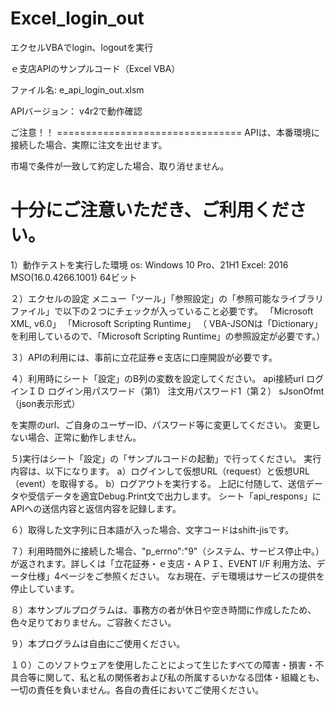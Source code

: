 # Excel_login_out
エクセルVBAでlogin、logoutを実行

ｅ支店APIのサンプルコード（Excel VBA）

ファイル名: e_api_login_out.xlsm

APIバージョン： v4r2で動作確認

ご注意！！ ================================
APIは、本番環境に接続した場合、実際に注文を出せます。

市場で条件が一致して約定した場合、取り消せません。

十分にご注意いただき、ご利用ください。
=========================================

1）動作テストを実行した環境
  os: Windows 10 Pro、21H1
  Excel:  2016 MSO(16.0.4266.1001) 64ビット

２）エクセルの設定
     メニュー「ツール」「参照設定」の「参照可能なライブラリファイル」で以下の２つにチェックが入っていること必要です。
	「Microsoft XML, v6.0」
	「Microsoft Scripting Runtime」
	（ VBA-JSONは「Dictionary」を利用しているので、「Microsoft Scripting Runtime」の参照設定が必要です。） 

３）APIの利用には、事前に立花証券ｅ支店に口座開設が必要です。

４）利用時にシート「設定」のB列の変数を設定してください。
  api接続url
  ログインＩＤ
  ログイン用パスワード（第1）
  注文用パスワード1（第２）
  sJsonOfmt（json表示形式）

を実際のurl、ご自身のユーザーID、パスワード等に変更してください。
変更しない場合、正常に動作しません。

５)実行はシート「設定」の「サンプルコードの起動」で行ってください。
  実行内容は、以下になります。
	a）ログインして仮想URL（request）と仮想URL（event）を取得する。
	b）ログアウトを実行する。
	上記に付随して、送信データや受信データを適宜Debug.Print文で出力します。
	シート「api_respons」にAPIへの送信内容と返信内容を記録します。

６）取得した文字列に日本語が入った場合、文字コードはshift-jisです。

７）利用時間外に接続した場合、"p_errno":"9"（システム、サービス停止中。）が返されます。詳しくは「立花証券・ｅ支店・ＡＰＩ、EVENT I/F 利用方法、データ仕様」4ページをご参照ください。
なお現在、デモ環境はサービスの提供を停止しています。

８）本サンプルプログラムは、事務方の者が休日や空き時間に作成したため、色々足りておりません。ご容赦ください。

９）本プログラムは自由にご使用ください。

１０）このソフトウェアを使用したことによって生じたすべての障害・損害・不具合等に関して、私と私の関係者および私の所属するいかなる団体・組織とも、一切の責任を負いません。各自の責任においてご使用ください。

